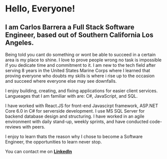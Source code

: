 # Hello, Everyone!

<h2>I am Carlos Barrera a Full Stack Software Engineer, based out of Southern California Los Angeles.</h2>

Being told you cant do something or wont be able to succeed in a certain area is my place to shine. I love to prove people wrong no task is impossible
if you dedicate time and commitment to it. I am new to the tech field after serving 8 years in the United States Marine Corps where I learned that proving
everyone who doubts my skills is where i rise up to the occasion and succeed where everyone else may see downfalls.

I enjoy building, creating, and fixing applications for easier client services. Langueages that I am familiar with are: C#, JavaScript, and SQL.

I have worked with React.JS for front-end Javascirpt framework, ASP.NET Core 6.0 in C# for serverside development. I use MS SQL Server for backend database design and structuring. I have worked in an agile environment with daily stand-up, weekly sprints, and have conducted code-reviews with peers.

I enjoy to learn thats the reason why I chose to become a Software Engineer, the opportunities to learn never stop.

You can contact me on <a href='https://www.linkedin.com/in/carlos-barrera-alex/'><b>LinkedIn</b></a>


